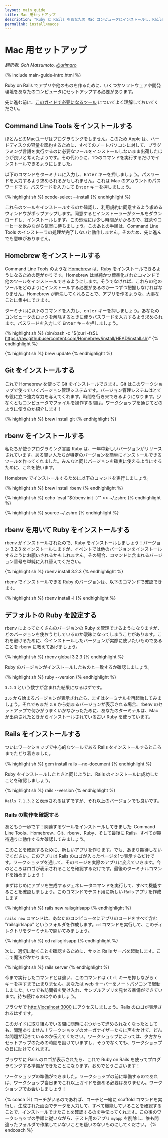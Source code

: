 ```yaml
---
layout: main_guide
title: Mac 用セットアップ
description: "Ruby と Rails をあなたの Mac コンピュータにインストールし、Rails Girls ワークショップの準備をしましょう。"
permalink: install/macos
---
```


# Mac 用セットアップ

*翻訳者: Goh Matsumoto, [@urimaro](https://twitter.com/urimaro)*

{% include main-guide-intro.html %}

Ruby on Rails でアプリや他のものを作るために、いくつかソフトウェアや開発環境をあなたのコンピュータにセットアップする必要があります。

<div class="help-notice">先に進む前に、<a href="/tools">このガイドで必要になるツール</a> についてよく理解しておいてください。</div>

## Command Line Tools をインストールする

ほとんどのMacユーザはプログラミングをしません。このため Apple は、ハードディスクの容量を節約するために、すべてのノートパソコンに対して、プラグラミング言語を実行するのに必要なツールをインストールしないまま出荷したほうが良いと考えたようです。その代わりに、1つのコマンドを実行するだけでインストールできるようにしました。

以下のコマンドをターミナルに入力し、<kbd>Enter</kbd> キーを押しましょう。パスワードを入力するよう求められるかもしれません。これは Mac のアカウントのパスワードです。パスワードを入力して <kbd>Enter</kbd> キーを押しましょう。

{% highlight sh %}
xcode-select --install
{% endhighlight %}

これらのツールをインストールするのか確認し、利用規約に同意するよう求めるウィンドウがポップアップします。同意するとインストーラーがツールをダウンロードし、インストールします。この処理には少し時間がかかるので、紅茶やコーヒーを飲みながら気楽に待ちましょう。このあとの手順は、Command Line Tools のインストーラの処理が完了しないと動作しません。そのため、先に進んでも意味がありません。

## Homebrew をインストールする

Command Line Tools のような [Homebrew](https://brew.sh/) は、Ruby をインストールできるようになるための足がかりです。Homebrew は単純かつ標準化されたコマンドで他のツールをインストールできるようにします。そうでなければ、これらの他のツールをどのようにインストールする必要があるのか一つずつ把握しなければなりません。Homebrew が解決してくれることで、アプリを作るような、大事なことに集中にできます。

ターミナルに以下のコマンドを入力し、<kbd>enter</kbd> キーを押しましょう。あなたのコンピュータのロックを解除するときに使うパスワードを入力するよう求められます。パスワードを入力して <kbd>Enter</kbd> キーを押しましょう。

{% highlight sh %}
/bin/bash -c "$(curl -fsSL https://raw.githubusercontent.com/Homebrew/install/HEAD/install.sh)"
{% endhighlight %}

{% highlight sh %}
brew update
{% endhighlight %}

## Git をインストールする

これで Homebrew を使って Git をインストールできます。Git はこのワークショップで使っていくバージョン管理システムです。バージョン管理システムはとても役に立つ強力な力を与えてくれます。時間を行き来できるようになります。少なくともコンピュータでファイルを操作する間は。ワークショップを通じてどのように使うのか紹介します！

{% highlight sh %}
brew install git
{% endhighlight %}

## rbenv をインストールする

私たちが使うプログラミング言語 Ruby は、一年中新しいバージョンがリリースされています。ある賢い人たちが特定のバージョンを簡単にインストールできるツールを作ってくれました。みんなと同じバージョンを確実に使えるようにするために、これを使います。

Homebrew でインストールするために以下のコマンドを実行しましょう。

{% highlight sh %}
brew install rbenv
{% endhighlight %}

{% highlight sh %}
echo 'eval "$(rbenv init -)"' >> ~/.zshrc
{% endhighlight %}

{% highlight sh %}
source ~/.zshrc
{% endhighlight %}

## rbenv を用いて Ruby をインストールする

rbenv がインストールされたので、Ruby をインストールしましょう！バージョン 3.2.3 をインストールしますが、イベントでは他のバージョンをインストールするようにお願いされるかもしれません。その場合、コマンドに含まれるバージョン番号を単純に入れ替えてください。

{% highlight sh %}
rbenv install 3.2.3
{% endhighlight %}

rbenv でインストールできる Ruby のバージョンは、以下のコマンドで確認できます。

{% highlight sh %}
rbenv install -l
{% endhighlight %}

## デフォルトの Ruby を設定する

rbenv によってたくさんのバージョンの Ruby を管理できるようになりますが、どのバージョンを使おうとしているのか曖昧になってしまうことがあります。これを避けるために、今インストールしたバージョンが実際に使いたいものであることを rbenv に教えてあげましょう。

{% highlight sh %}
rbenv global 3.2.3
{% endhighlight %}

Ruby のバージョンがインストールしたものと一致するか確認しましょう。

{% highlight sh %}
ruby --version
{% endhighlight %}

`3.2.3` という数字が含まれた結果になるはずです。

`2.6` から始まるバージョンが表示されたら、まずはターミナルを再起動してみましょう。それでもまだ `2.6` から始まるバージョンが表示される場合、rbenv のセットアップで何かがうまくいかなかったために、あなたのターミナルは、Mac が出荷されたときからインストールされている古い Ruby を使っています。

## Rails をインストールする

ついにワークショップで中心的なツールである Rails をインストールするところまでたどり着きました。

{% highlight sh %}
gem install rails --no-document
{% endhighlight %}

Ruby をインストールしたときと同じように、Rails のインストールに成功したことを確認しましょう。

{% highlight sh %}
rails --version
{% endhighlight %}

`Rails 7.1.3.2` と表示されるはずですが、それ以上のバージョンでも良いです。

### Rails の動作を確認する

あともう一歩です！関連するツールをインストールしてきました: Command Line Tools、Homebrew、Git、rbenv、Ruby、そして最後に Rails。すべてが期待通りに動作するか確認してみましょう。

このことを確認するために、新しいアプリを作ります。でも、あまり期待しないでください。このアプリは Rails のロゴが入ったページを1つ表示するだけです。ワークショップを通して、そのページを実際のアプリに変えていきます。今のところはロゴが表示されることを確認するだけです。最後のターミナルコマンドを始めましょう！

まずはじめにアプリを生成するジェネレータコマンドを実行して、すべて機能することを確認しましょう。このコマンドでテスト用に新しい Rails アプリを作成します

{% highlight sh %}
rails new railsgirlsapp
{% endhighlight %}

`rails new` コマンドは、あなたのコンピュータにアプリのコードをすべて含む "railsgirlsapp" というフォルダを作成します。`cd` コマンドを実行して、このディレクトリをターミナルで開いてみましょう。

{% highlight sh %}
cd railsgirlsapp
{% endhighlight %}

次に、適切に動くことを確認するために、サッと Rails サーバを起動します。ここで魔法がかかります。

{% highlight sh %}
rails server
{% endhighlight %}

今まで実行したコマンドとは違い、このコマンドは  <kbd>ctrl</kbd> キーを押しながら <kbd>c</kbd> キーを押すまで止まりません。あなたは web サーバーをノートパソコンで起動しました。いつでも訪問者を受け入れ、サンプルアプリを見せる準備ができています。待ち続けるのはやめましょう。

ブラウザで <http://localhost:3000> にアクセスしましょう。Rails のロゴが表示されるはずです。

このガイドに取り組んでいる間に問題にぶつかって進められなくなったとしても、問題ありません！ワークショップのオーガナイザーたちに声をかけて、どんな問題が起きているのか伝えてください。ワークショップによっては、夕方からセットアップのための時間を設けていますし、そうでなくても、ワークショップの日に助けてくれます。

ブラウザに Rails のロゴが表示されたら、これで Ruby on Rails を使ってプログラミングする準備ができたことになります。おめでとうございます！

ワークショップの準備ができました。ワークショップの前に準備するのであれば、ワークショップ当日までこれ以上ガイドを進める必要はありません。ワークショップでお会いしましょう！

{% coach %}
コーチがいるのであれば、コーチと一緒に scaffold コマンドを実行し、生成された画面でデータを入力して、すべて機能していることを確認することで、インストールできたことを確認するのを手伝ってくれます。この後のワークショップの手順に従いながら、テスト用のアプリ `myapp` を削除し、誰も間違ったフォルダで作業していないことを疑いのないものにしてください。
{% endcoach %}
